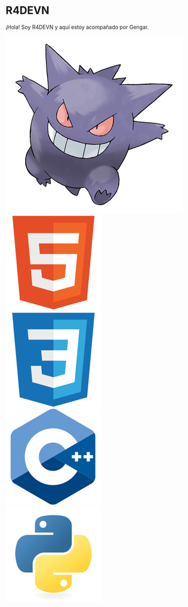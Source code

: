 

# R4DEVN

¡Hola! Soy R4DEVN y aquí estoy acompañado por Gengar.
<table>

  <img src="https://raw.githubusercontent.com/PokeAPI/sprites/master/sprites/pokemon/other/official-artwork/94.png" alt="Gengar">
  <img src="https://raw.githubusercontent.com/devicons/devicon/master/icons/html5/html5-original.svg" alt="HTML">
  <img src="https://raw.githubusercontent.com/devicons/devicon/master/icons/css3/css3-original.svg" alt="CSS">
  <img src="https://raw.githubusercontent.com/devicons/devicon/master/icons/cplusplus/cplusplus-original.svg" alt="C++">
  <img src="https://raw.githubusercontent.com/devicons/devicon/master/icons/python/python-original.svg" alt="Python">
</div>

</body>
</html>
